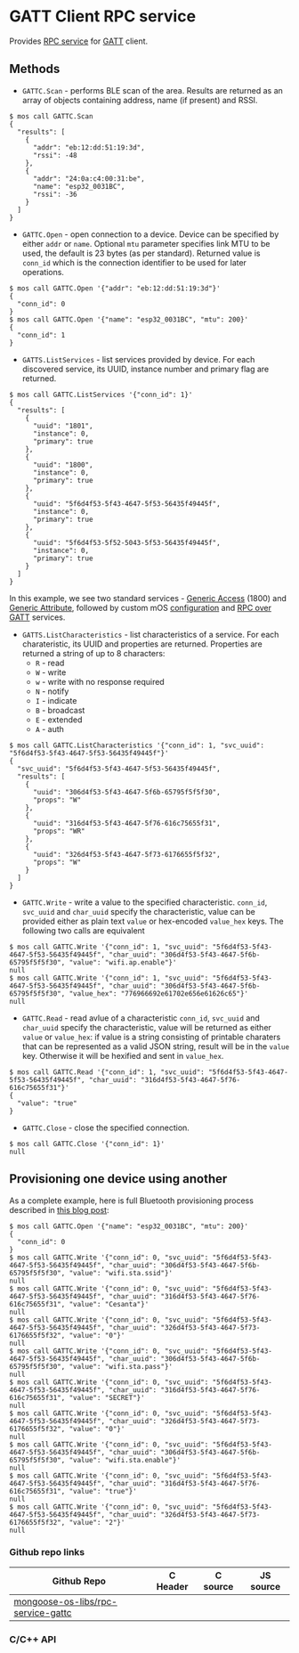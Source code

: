 # GATT Client RPC service

Provides [RPC service](https://mongoose-os.com/docs/overview/rpc.html) for
[GATT](https://learn.adafruit.com/introduction-to-bluetooth-low-energy/gatt)
client.

## Methods

 * `GATTC.Scan` - performs BLE scan of the area. Results are returned as an array of objects containing address, name (if present) and RSSI.
```
$ mos call GATTC.Scan
{
  "results": [
    {
      "addr": "eb:12:dd:51:19:3d",
      "rssi": -48
    },
    {
      "addr": "24:0a:c4:00:31:be",
      "name": "esp32_0031BC",
      "rssi": -36
    }
  ]
}
```

 * `GATTC.Open` - open connection to a device. Device can be specified by either `addr` or `name`. Optional `mtu` parameter specifies link MTU to be used, the default is 23 bytes (as per standard). Returned value is `conn_id` which is the connection identifier to be used for later operations.
```
$ mos call GATTC.Open '{"addr": "eb:12:dd:51:19:3d"}'
{
  "conn_id": 0
}
$ mos call GATTC.Open '{"name": "esp32_0031BC", "mtu": 200}'
{
  "conn_id": 1
}
```

 * `GATTS.ListServices` - list services provided by device. For each discovered service, its UUID, instance number and primary flag are returned.
```
$ mos call GATTC.ListServices '{"conn_id": 1}'
{
  "results": [
    {
      "uuid": "1801",
      "instance": 0,
      "primary": true
    },
    {
      "uuid": "1800",
      "instance": 0,
      "primary": true
    },
    {
      "uuid": "5f6d4f53-5f43-4647-5f53-56435f49445f",
      "instance": 0,
      "primary": true
    },
    {
      "uuid": "5f6d4f53-5f52-5043-5f53-56435f49445f",
      "instance": 0,
      "primary": true
    }
  ]
}
```
  In this example, we see two standard services - [Generic Access](https://www.bluetooth.com/specifications/gatt/viewer?attributeXmlFile=org.bluetooth.service.generic_access.xml) (1800) and [Generic Attribute](https://www.bluetooth.com/specifications/gatt/viewer?attributeXmlFile=org.bluetooth.service.generic_attribute.xml), followed by custom mOS [configuration](https://github.com/mongoose-os-libs/bt-service-config) and [RPC over GATT](https://github.com/mongoose-os-libs/rpc-gatts) services.

 * `GATTS.ListCharacteristics` - list characteristics of a service. For each charateristic, its UUID and properties are returned.
  Properties are returned a string of up to 8 characters:
    * `R` - read
    * `W` - write
    * `w` - write with no response required
    * `N` - notify
    * `I` - indicate
    * `B` - broadcast
    * `E` - extended
    * `A` - auth

```
$ mos call GATTC.ListCharacteristics '{"conn_id": 1, "svc_uuid": "5f6d4f53-5f43-4647-5f53-56435f49445f"}'
{
  "svc_uuid": "5f6d4f53-5f43-4647-5f53-56435f49445f",
  "results": [
    {
      "uuid": "306d4f53-5f43-4647-5f6b-65795f5f5f30",
      "props": "W"
    },
    {
      "uuid": "316d4f53-5f43-4647-5f76-616c75655f31",
      "props": "WR"
    },
    {
      "uuid": "326d4f53-5f43-4647-5f73-6176655f5f32",
      "props": "W"
    }
  ]
}
```

 * `GATTC.Write` - write a value to the specified characteristic. `conn_id`, `svc_uuid` and `char_uuid` specify the characteristic, value can be provided either as plain text `value` or hex-encoded `value_hex` keys. The following two calls are equivalent
```
$ mos call GATTC.Write '{"conn_id": 1, "svc_uuid": "5f6d4f53-5f43-4647-5f53-56435f49445f", "char_uuid": "306d4f53-5f43-4647-5f6b-65795f5f5f30", "value": "wifi.ap.enable"}'
null
$ mos call GATTC.Write '{"conn_id": 1, "svc_uuid": "5f6d4f53-5f43-4647-5f53-56435f49445f", "char_uuid": "306d4f53-5f43-4647-5f6b-65795f5f5f30", "value_hex": "776966692e61702e656e61626c65"}'
null
```

 * `GATTC.Read` - read avlue of a characteristic `conn_id`, `svc_uuid` and `char_uuid` specify the characteristic, value will be returned as either `value` or `value_hex`: if value is a string consisting of printable charaters that can be represented as a valid JSON string, result will be in the `value` key. Otherwise it will be hexified and sent in `value_hex`.
```
$ mos call GATTC.Read '{"conn_id": 1, "svc_uuid": "5f6d4f53-5f43-4647-5f53-56435f49445f", "char_uuid": "316d4f53-5f43-4647-5f76-616c75655f31"}'
{
  "value": "true"
}
```

 * `GATTC.Close` - close the specified connection.

```
$ mos call GATTC.Close '{"conn_id": 1}'
null
```

## Provisioning one device using another
  As a complete example, here is full Bluetooth provisioning process described in [this blog post](https://mongoose-os.com/blog/bluetooth-support-for-esp32/):

```
$ mos call GATTC.Open '{"name": "esp32_0031BC", "mtu": 200}'
{
  "conn_id": 0
}
$ mos call GATTC.Write '{"conn_id": 0, "svc_uuid": "5f6d4f53-5f43-4647-5f53-56435f49445f", "char_uuid": "306d4f53-5f43-4647-5f6b-65795f5f5f30", "value": "wifi.sta.ssid"}'
null
$ mos call GATTC.Write '{"conn_id": 0, "svc_uuid": "5f6d4f53-5f43-4647-5f53-56435f49445f", "char_uuid": "316d4f53-5f43-4647-5f76-616c75655f31", "value": "Cesanta"}'
null
$ mos call GATTC.Write '{"conn_id": 0, "svc_uuid": "5f6d4f53-5f43-4647-5f53-56435f49445f", "char_uuid": "326d4f53-5f43-4647-5f73-6176655f5f32", "value": "0"}'
null
$ mos call GATTC.Write '{"conn_id": 0, "svc_uuid": "5f6d4f53-5f43-4647-5f53-56435f49445f", "char_uuid": "306d4f53-5f43-4647-5f6b-65795f5f5f30", "value": "wifi.sta.pass"}'
null
$ mos call GATTC.Write '{"conn_id": 0, "svc_uuid": "5f6d4f53-5f43-4647-5f53-56435f49445f", "char_uuid": "316d4f53-5f43-4647-5f76-616c75655f31", "value": "SECRET"}'
null
$ mos call GATTC.Write '{"conn_id": 0, "svc_uuid": "5f6d4f53-5f43-4647-5f53-56435f49445f", "char_uuid": "326d4f53-5f43-4647-5f73-6176655f5f32", "value": "0"}'
null
$ mos call GATTC.Write '{"conn_id": 0, "svc_uuid": "5f6d4f53-5f43-4647-5f53-56435f49445f", "char_uuid": "306d4f53-5f43-4647-5f6b-65795f5f5f30", "value": "wifi.sta.enable"}'
null
$ mos call GATTC.Write '{"conn_id": 0, "svc_uuid": "5f6d4f53-5f43-4647-5f53-56435f49445f", "char_uuid": "316d4f53-5f43-4647-5f76-616c75655f31", "value": "true"}'
null
$ mos call GATTC.Write '{"conn_id": 0, "svc_uuid": "5f6d4f53-5f43-4647-5f53-56435f49445f", "char_uuid": "326d4f53-5f43-4647-5f73-6176655f5f32", "value": "2"}'
null
```

### Github repo links
| Github Repo | C Header | C source  | JS source |
| ----------- | -------- | --------  | ----------------- |
| [mongoose-os-libs/rpc-service-gattc](https://github.com/mongoose-os-libs/rpc-service-gattc) | &nbsp; | &nbsp;  | &nbsp;         |


### C/С++ API
